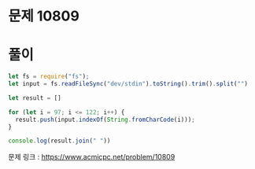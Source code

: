 # 문제 10809


# 풀이
```javascript
let fs = require("fs");
let input = fs.readFileSync("dev/stdin").toString().trim().split("")

let result = []

for (let i = 97; i <= 122; i++) {
  result.push(input.indexOf(String.fromCharCode(i)));
}

console.log(result.join(" "))
```

문제 링크 : https://www.acmicpc.net/problem/10809